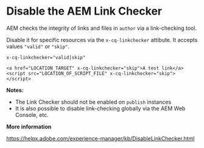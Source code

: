 # Disable the AEM Link Checker

AEM checks the integrity of links and files in `author` via a link-checking tool.

Disable it for specific resources via the `x-cq-linkchecker` attibute. It accepts values `"valid"` or `"skip"`.

`x-cq-linkchecker="valid|skip"`

```
<a href="LOCATION_TARGET" x-cq-linkchecker="skip">A test link</a>
<script src="LOCATION_OF_SCRIPT_FILE" x-cq-linkchecker="skip"></script>
```

**Notes:**

-   The Link Checker should not be enabled on `publish` instances
-   It is also possible to disable link-checking globally via the AEM Web Console, etc.

**More information**

https://helpx.adobe.com/experience-manager/kb/DisableLinkChecker.html
